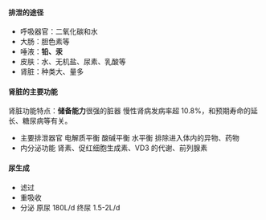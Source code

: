 #### 排泄的途径
- 呼吸器官：二氧化碳和水
- 大肠：胆色素等
- 唾液：**铅、汞**
- 皮肤：水、无机盐、尿素、乳酸等
- 肾脏：种类大、量多
#### 肾脏的主要功能
肾脏功能特点：**储备能力**很强的脏器
慢性肾病发病率超 10.8%，和预期寿命的延长、糖尿病等有关。
- 主要排泄器官
  电解质平衡
  酸碱平衡
  水平衡
  排除进入体内的异物、药物
- 内分泌功能
  肾素、促红细胞生成素、VD3 的代谢、前列腺素
#### 尿生成
- 滤过
- 重吸收
- 分泌
原尿 180L/d
终尿 1.5-2L/d